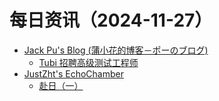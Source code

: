 ﻿# 每日资讯（2024-11-27）

- [Jack Pu's Blog (蒲小花的博客－ポーのブログ)](https://www.jackpu.com/rss/)
  - [Tubi 招聘高级测试工程师](https://www.jackpu.com/tubi-zhao-pin-gao-ji-ce-shi-gong-cheng-shi/)
- [JustZht's EchoChamber](https://www.justzht.com/rss/)
  - [赴日（一）](https://www.justzht.com/fu-ri-yi/)
